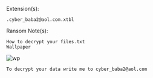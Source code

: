 Extension(s): 
```
.cyber_baba2@aol.com.xtbl
```
Ransom Note(s): 
```
How to decrypt your files.txt
Wallpaper
```
![wp](https://github.com/user-attachments/assets/b46f7a7d-7be2-4184-b1bd-6e07b52d42f0)
```
To decrypt your data write me to cyber_baba2@aol.com
```

